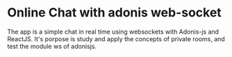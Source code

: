 # Online Chat with adonis web-socket

The app is a simple chat in real time using websockets with Adonis-js and ReactJS. It's porpose is study and apply the concepts of private rooms, and test the module ws of adonisjs.
